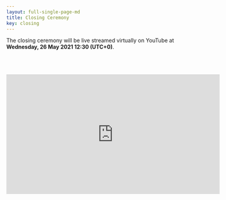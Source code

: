 ```yaml
---
layout: full-single-page-md
title: Closing Ceremony
key: closing
---
```


The closing ceremony will be live streamed virtually on YouTube at **Wednesday, 26 May 2021 12:30 (UTC+0)**.

<iframe width="560" height="315" style="display:block;margin:4rem auto" src="https://www.youtube.com/embed/QtzjeMtW1LA" frameborder="0" allow="accelerometer; autoplay; clipboard-write; encrypted-media; gyroscope; picture-in-picture" allowfullscreen></iframe>
